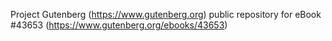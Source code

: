 Project Gutenberg (https://www.gutenberg.org) public repository for eBook #43653 (https://www.gutenberg.org/ebooks/43653)
